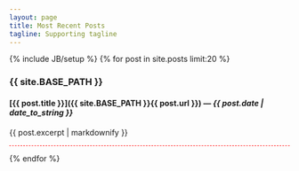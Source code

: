 ```yaml
---
layout: page
title: Most Recent Posts
tagline: Supporting tagline
---
```

{% include JB/setup %}
{% for post in site.posts limit:20 %}
### {{ site.BASE_PATH }}
#### [{{ post.title }}]({{ site.BASE_PATH }}{{ post.url }}) &mdash; *{{ post.date | date_to_string }}*
{{ post.excerpt | markdownify }}
<hr noshade="" style="background-color: white;border: 0px;border-bottom: 1px dashed red;">
{% endfor %}
